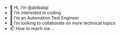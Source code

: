 - 👋 Hi, I’m @abibalaji
- 👀 I’m interested in coding
- 🌱 I’m an Automation Test Engineer
- 💞️ I’m looking to collaborate on more technical topics
- 📫 How to reach me ...

<!---
abibalaji/abibalaji is a ✨ special ✨ repository because its `README.md` (this file) appears on your GitHub profile.
You can click the Preview link to take a look at your changes.
--->
